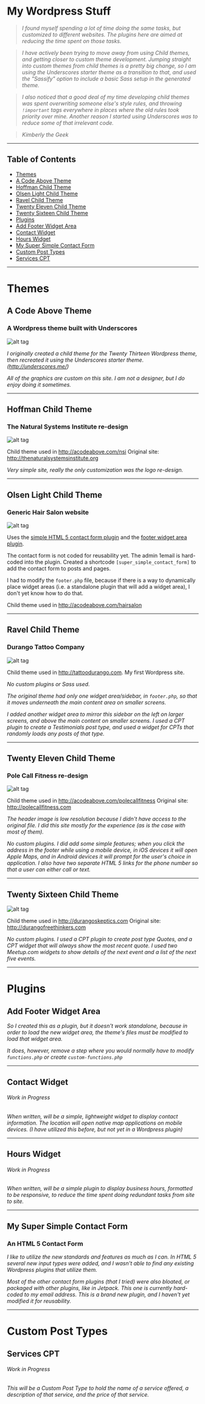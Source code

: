 # My Wordpress Stuff

> _I found myself spending a lot of time doing the same tasks, but customized to different websites. The plugins here are aimed at reducing the time spent on those tasks._

> _I have actively been trying to move away from using Child themes, and getting closer to custom theme development. Jumping straight into custom themes from child themes is a pretty big change, so I am using the Underscores starter theme as a transition to that, and used the "Sassify" option to include a basic Sass setup in the generated theme._

> _I also noticed that a good deal of my time developing child themes was spent overwriting someone else's style rules, and throwing `!important` tags everywhere in places where the old rules took priority over mine. Another reason I started using Underscores was to reduce some of that irrelevant code._

> _Kimberly the Geek_

___

## Table of Contents

 - [Themes](#themes)
  - [A Code Above Theme](#a-code-above-theme)
  - [Hoffman Child Theme](#hoffman-child-theme)
  - [Olsen Light Child Theme](#olsen-light-child-theme)
  - [Ravel Child Theme](#ravel-child-theme)
  - [Twenty Eleven Child Theme](#twenty-eleven-child-theme)
  - [Twenty Sixteen Child Theme](#twenty-sixteen-child-theme)
 - [Plugins](#plugins)
  - [Add Footer Widget Area](#add-footer-widget-area)
  - [Contact Widget](#contact-widget)
  - [Hours Widget](#hours-widget)
  - [My Super Simple Contact Form](#my-super-simple-contact-form)
 - [Custom Post Types](#custom-post-types)
  - [Services CPT](#services-cpt)

___

# Themes

## A Code Above Theme
### A Wordpress theme built with Underscores

![alt tag](https://raw.githubusercontent.com/kimberlythegeek/wordpress/master/screenshots/acodeabove.png)


_I originally created a child theme for the Twenty Thirteen Wordpress theme, then recreated it using the Underscores starter theme. (http://underscores.me/)_

_All of the graphics are custom on this site. I am not a designer, but I do enjoy doing it sometimes._

___

## Hoffman Child Theme

### The Natural Systems Institute re-design

![alt tag](https://raw.githubusercontent.com/kimberlythegeek/wordpress/master/screenshots/naturalsystems.png)

Child theme used in http://acodeabove.com/nsi Original site: http://thenaturalsystemsinstitute.org

_Very simple site, really the only customization was the logo re-design._

___

## Olsen Light Child Theme

### Generic Hair Salon website

![alt tag](https://raw.githubusercontent.com/kimberlythegeek/wordpress/master/screenshots/hairsalon.png)

Uses the [simple HTML 5 contact form plugin](#my-super-simple-contact-form) and the [footer widget area plugin](#add-footer-widget-area).

The contact form is not coded for reusability yet. The admin 1email is hard-coded into the plugin. Created a shortcode `[super_simple_contact_form]` to add the contact form to posts and pages.

I had to modify the `footer.php` file, because if there is a way to dynamically place widget areas (i.e. a standalone plugin that will add a widget area), I don't yet know how to do that.

Child theme used in http://acodeabove.com/hairsalon 

___

## Ravel Child Theme

### Durango Tattoo Company

![alt tag](https://raw.githubusercontent.com/kimberlythegeek/wordpress/master/screenshots/durangotattoo.png)

Child theme used in http://tattoodurango.com. My first Wordpress site.

_No custom plugins or Sass used._

_The original theme had only one widget area/sidebar, in `footer.php`, so that it moves underneath the main content area on smaller screens._

_I added another widget area to mirror this sidebar on the left on larger screens, and above the main content on smaller screens. I used a CPT plugin to create a Testimonials post type, and used a widget for CPTs that randomly loads any posts of that type._
___

## Twenty Eleven Child Theme

### Pole Call Fitness re-design

![alt tag](https://raw.githubusercontent.com/kimberlythegeek/wordpress/master/screenshots/polefitness.png)

Child theme used in http://acodeabove.com/polecallfitness Original site: http://polecallfitness.com

_The header image is low resolution because I didn't have access to the original file. I did this site mostly for the experience (as is the case with most of them)._

_No custom plugins. I did add some simple features; when you click the address in the footer while using a mobile device, in iOS devices it will open Apple Maps, and in Android devices it will prompt for the user's choice in application. I also have two separate HTML 5 links for the phone number so that a user can either call or text._

___

## Twenty Sixteen Child Theme

![alt tag](https://raw.githubusercontent.com/kimberlythegeek/wordpress/master/screenshots/skeptics.png)

Child theme used in http://durangoskeptics.com Original site: http://durangofreethinkers.com

_No custom plugins. I used a CPT plugin to create post type Quotes, and a CPT widget that will always show the most recent quote. I used two Meetup.com widgets to show details of the next event and a list of the next five events._


___

# Plugins

## Add Footer Widget Area

_So I created this as a plugin, but it doesn't work standalone, because in order to load the new widget area, the theme's files must be modified to load that widget area._

_It does, however, remove a step where you would normally have to modify `functions.php` or create `custom-functions.php`_


___

## Contact Widget
###### _Work in Progress_

_When written, will be a simple, lightweight widget to display contact information. The location will open native map applications on mobile devices. (I have utilized this before, but not yet in a Wordpress plugin)_


___

## Hours Widget
###### _Work in Progress_

_When written, will be a simple plugin to display business hours, formatted to be responsive, to reduce the time spent doing redundant tasks from site to site._


___

## My Super Simple Contact Form
### An HTML 5 Contact Form

_I like to utilize the new standards and features as much as I can. In HTML 5 several new input types were added, and I wasn't able to find any existing Wordpress plugins that utilize them._

_Most of the other contact form plugins (that I tried) were also bloated, or packaged with other plugins, like in Jetpack. This one is currently hard-coded to my email address. This is a brand new plugin, and I haven't yet modified it for reusability._


___

# Custom Post Types

## Services CPT
###### _Work in Progress_

_This will be a Custom Post Type to hold the name of a service offered, a description of that service, and the price of that service._
